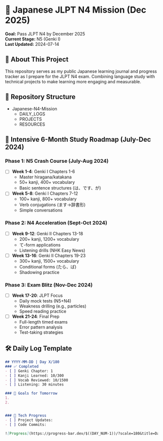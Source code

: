 # 🎯 Japanese JLPT N4 Mission (Dec 2025)

**Goal:** Pass JLPT N4 by December 2025  
**Current Stage:** N5 (Genki I)  
**Last Updated:** 2024-07-14

## 🌟 About This Project

This repository serves as my public Japanese learning journal and progress tracker as I prepare for the JLPT N4 exam. Combining language study with technical projects to make learning more engaging and measurable.

## 📂 Repository Structure

- Japanese-N4-Mission
  - DAILY_LOGS
  - PROJECTS
  - RESOURCES

## 📅 Intensive 6-Month Study Roadmap (July-Dec 2024)

### Phase 1: N5 Crash Course (July-Aug 2024)

- [ ] **Week 1-4**: Genki I Chapters 1-6
  - Master hiragana/katakana
  - 50+ kanji, 400+ vocabulary
  - Basic sentence structures (は、です、が)
- [ ] **Week 5-8**: Genki I Chapters 7-12
  - 100+ kanji, 800+ vocabulary
  - Verb conjugations (ます→辞書形)
  - Simple conversations

### Phase 2: N4 Acceleration (Sept-Oct 2024)

- [ ] **Week 9-12**: Genki II Chapters 13-18
  - 200+ kanji, 1200+ vocabulary
  - て-form applications
  - Listening drills (NHK Easy News)
- [ ] **Week 13-16**: Genki II Chapters 19-23
  - 300+ kanji, 1500+ vocabulary
  - Conditional forms (たら、ば)
  - Shadowing practice

### Phase 3: Exam Blitz (Nov-Dec 2024)

- [ ] **Week 17-20**: JLPT Focus
  - Daily mock tests (N5+N4)
  - Weakness drilling (e.g., particles)
  - Speed reading practice
- [ ] **Week 21-24**: Final Prep
  - Full-length timed exams
  - Error pattern analysis
  - Test-taking strategies

## 🛠️ Daily Log Template

```markdown
## YYYY-MM-DD | Day X/180
### ✅ Completed
- [ ] Genki Chapter: 1
- [ ] Kanji Learned: 10/300
- [ ] Vocab Reviewed: 10/1500
- [ ] Listening: 30 minutes

### 🎯 Goals for Tomorrow
1. 
2. 


### 🤖 Tech Progress
- [ ] Project Updates:
- [ ] Code Commits:

![Progress](https://progress-bar.dev/$((DAY_NUM-1))/?scale=180&title=Days%20Completed)
